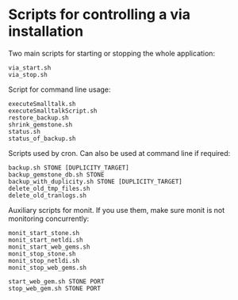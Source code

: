 # Scripts for controlling a via installation

Two main scripts for starting or stopping the whole application:

	via_start.sh
	via_stop.sh

Script for command line usage:

	executeSmalltalk.sh
	executeSmalltalkScript.sh
	restore_backup.sh
	shrink_gemstone.sh
	status.sh
	status_of_backup.sh

Scripts used by cron. Can also be used at command line if required:

	backup.sh STONE [DUPLICITY_TARGET]
	backup_gemstone_db.sh STONE
	backup_with_duplicity.sh STONE [DUPLICITY_TARGET]
	delete_old_tmp_files.sh
	delete_old_tranlogs.sh

Auxiliary scripts for monit. If you use them, make sure monit is not monitoring concurrently:

	monit_start_stone.sh
	monit_start_netldi.sh
	monit_start_web_gems.sh
	monit_stop_stone.sh
	monit_stop_netldi.sh
	monit_stop_web_gems.sh

	start_web_gem.sh STONE PORT
	stop_web_gem.sh STONE PORT
